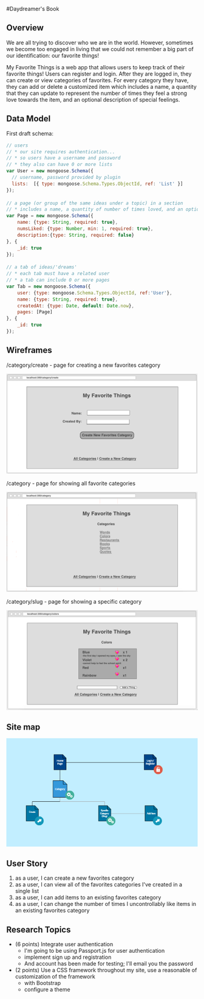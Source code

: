 #Daydreamer's Book

## Overview
We are all trying to discover who we are in the world. However, sometimes we become too engaged in living that we could not remember a big part of our identification: our favorite things!

My Favorite Things is a web app that allows users to keep track of their favorite things! Users can register and login. After they are logged in, they can create or view categories of favorites. For every category they have, they can add or delete a customized item which includes a name, a quantity that they can update to represent the number of times they feel a strong love towards the item, and an optional description of special feelings.


## Data Model
First draft schema:
```javascript
// users 
// * our site requires authentication... 
// * so users have a username and password 
// * they also can have 0 or more lists 
var User = new mongoose.Schema({     
  // username, password provided by plugin     
  lists:  [{ type: mongoose.Schema.Types.ObjectId, ref: 'List' }] 
});  

// a page (or group of the same ideas under a topic) in a section
// * includes a name, a quantity of number of times loved, and an optional description/feeling/details that can be edited
var Page = new mongoose.Schema({
    name: {type: String, required: true},
    numsLiked: {type: Number, min: 1, required: true},
    description:{type: String, required: false}
}, {
    _id: true
});

// a tab of ideas/'dreams'
// * each tab must have a related user
// * a tab can include 0 or more pages
var Tab = new mongoose.Schema({
    user: {type: mongoose.Schema.Types.ObjectId, ref:'User'},
    name: {type: String, required: true},
    createdAt: {type: Date, default: Date.now},
    pages: [Page]
}, {
    _id: true
});
```


## Wireframes
/category/create - page for creating a new favorites category

![category create](documentation/create.png)

/category - page for showing all favorite categories

![category](documentation/category.png)

/category/slug - page for showing a specific category

![category](documentation/category-slug.png)



## Site map

![sitemap](documentation/sitemap.png)


## User Story
1. as a user, I can create a new favorites category
2. as a user, I can view all of the favorites categories I've created in a single list
3. as a user, I can add items to an existing favorites category
4. as a user, I can change the number of times I uncontrollably like items in an existing favorites category


## Research Topics
* (6 points) Integrate user authentication
    * I'm going to be using Passport.js for user authentication
    * implement sign up and registration 
    * And account has been made for testing; I'll email you the password
* (2 points) Use a CSS framework throughout my site, use a reasonable of customization of the framework 
    * with Bootstrap 
    * configure a theme 



